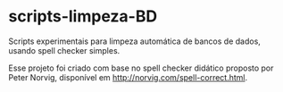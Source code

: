 # scripts-limpeza-BD

Scripts experimentais para limpeza automática de bancos de dados, usando spell checker simples.

Esse projeto foi criado com base no spell checker didático proposto por Peter Norvig, disponível em http://norvig.com/spell-correct.html.
